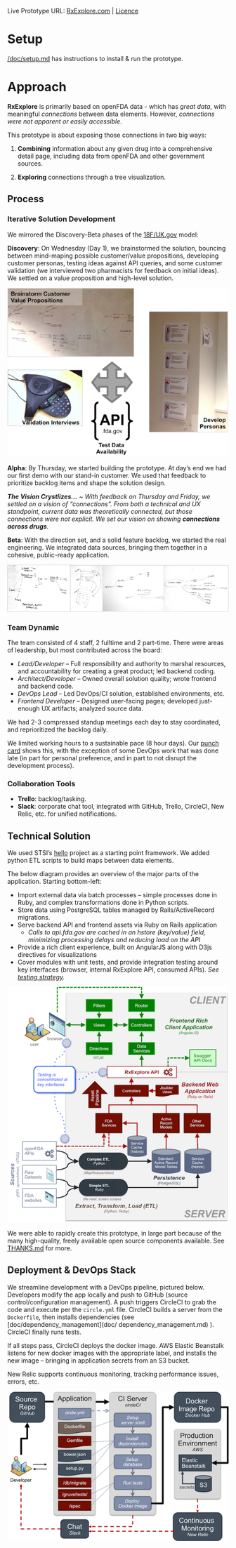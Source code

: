 Live Prototype URL: [RxExplore.com](http://rxexplore.com/) | [Licence](LICENSE.md)

# Setup

[/doc/setup.md](/doc/setup.md) has instructions to install & run the prototype.

# Approach

**RxExplore** is primarily based on openFDA data - which has *great data*, with meaningful *connections* between data elements. However, *connections were not apparent or easily accessible*.

This prototype is about exposing those connections in two big ways:

1. **Combining** information about any given drug into a comprehensive detail page, including data from openFDA and other government sources.

2.	**Exploring** connections through a tree visualization.

## Process

### Iterative Solution Development
We mirrored the Discovery-Beta phases of the [18F/UK.gov](https://18f.gsa.gov/dashboard/stages/) model:

**Discovery**: 
On Wednesday (Day 1), we brainstormed the solution, bouncing between mind-maping possible customer/value propositions, developing customer personas, testing ideas against API queries, and some customer validation (we interviewed two pharmacists for feedback on initial ideas). We settled on a value proposition and high-level solution.

![Discovery Process](/doc/solution/discovery.png?raw=true) 
 
**Alpha**: 
By Thursday, we started building the prototype. At day’s end we had our first demo with our stand-in customer. We used that feedback to prioritize backlog items and shape the solution design. 

_**The Vision Crystlizes...** ~ With feedback on Thursday and Friday, we settled on a vision of “connections”. From both a technical and UX standpoint, current data was theoretically connected, but those connections were not explicit. We set our vision on showing **connections across drugs**._

**Beta**: 
With the direction set, and a solid feature backlog, we started the real engineering. We integrated data sources, bringing them together in a cohesive, public-ready application.

![Beta Development Process](/doc/solution/development_whiteboard.png?raw=true) 

### Team Dynamic
The team consisted of 4 staff, 2 fulltime and 2 part-time. There were areas of leadership, but most contributed across the board:
* _Lead/Developer_ – Full responsibility and authority to marshal resources, and accountability for creating a great product; led backend coding.
* _Architect/Developer_ – Owned overall solution quality; wrote frontend and backend code.
* _DevOps Lead_ – Led DevOps/CI solution, established environments, etc.
* _Frontend Developer_ – Designed user-facing pages; developed just-enough UX artifacts; analyzed source data.

We had 2-3 compressed standup meetings each day to stay coordinated, and reprioritized the backlog daily. 

We limited working hours to a sustainable pace (8 hour days). Our [punch card](https://github.com/STSILABS/open-fda/graphs/punch-card) shows this, with the exception of some DevOps work that was done late (in part for personal preference, and in part to not disrupt the development process).

### Collaboration Tools
* **Trello**: backlog/tasking. 
* **Slack**: corporate chat tool, integrated with GitHub, Trello, CircleCI, New Relic, etc. for unified notifications. 

## Technical Solution

We used STSI’s [hello]( https://github.com/STSILABS/hello) project as a starting point framework. We added python ETL scripts to build maps between data elements.

The below diagram provides an overview of the major parts of the application. Starting bottom-left:
* Import external data via batch processes – simple processes done in Ruby, and complex transformations done in Python scripts.
* Store data using PostgreSQL tables managed by Rails/ActiveRecord migrations.
* Serve backend API and frontend assets via Ruby on Rails application
    * _Calls to api.fda.gov are cached in an hstore (key/value) field, minimizing processing delays and reducing load on the API_
* Provide a rich client experience, built on AngularJS along with D3js directives for visualizations
* Cover modules with unit tests, and provide integration testing around key interfaces (browser, internal RxExplore API, consumed APIs). _See [testing strategy](/doc/testing.md)._

![Solution Overview](/doc/solution/application_overview.png?raw=true)

We were able to rapidly create this prototype, in large part because of the many high-quality, freely available open source components available. See [THANKS.md](THANKS.md) for more.

## Deployment & DevOps Stack
 
We streamline development with a DevOps pipeline, pictured below. Developers modify the app locally and push to GitHub (source control/configuration management). A push triggers CircleCI to grab the code and execute per the `circle.yml` file. CircleCI builds a server from the `Dockerfile`, then installs dependencies (see [doc/dependency_management](doc/ dependency_management.md) ). CircleCI finally runs tests. 

If all steps pass, CircleCI deploys the docker image. AWS Elastic Beanstalk listens for new docker images with the appropriate label, and installs the new image – bringing in application secrets from an S3 bucket.

New Relic supports continuous monitoring, tracking performance issues, errors, etc.

![DevOps Overview](/doc/solution/devops.png?raw=true)









